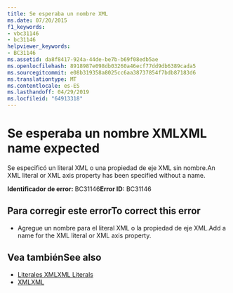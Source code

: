 ```yaml
---
title: Se esperaba un nombre XML
ms.date: 07/20/2015
f1_keywords:
- vbc31146
- bc31146
helpviewer_keywords:
- BC31146
ms.assetid: da8f8417-924a-44de-be7b-b69f08edb5ae
ms.openlocfilehash: 8918987e098db03260a46ecf77dd9db6389cada5
ms.sourcegitcommit: e08b319358a8025cc6aa38737854f7bdb87183d6
ms.translationtype: MT
ms.contentlocale: es-ES
ms.lasthandoff: 04/29/2019
ms.locfileid: "64913318"
---
```

# <a name="xml-name-expected"></a><span data-ttu-id="14e98-102">Se esperaba un nombre XML</span><span class="sxs-lookup"><span data-stu-id="14e98-102">XML name expected</span></span>
<span data-ttu-id="14e98-103">Se especificó un literal XML o una propiedad de eje XML sin nombre.</span><span class="sxs-lookup"><span data-stu-id="14e98-103">An XML literal or XML axis property has been specified without a name.</span></span>  
  
 <span data-ttu-id="14e98-104">**Identificador de error:** BC31146</span><span class="sxs-lookup"><span data-stu-id="14e98-104">**Error ID:** BC31146</span></span>  
  
## <a name="to-correct-this-error"></a><span data-ttu-id="14e98-105">Para corregir este error</span><span class="sxs-lookup"><span data-stu-id="14e98-105">To correct this error</span></span>  
  
- <span data-ttu-id="14e98-106">Agregue un nombre para el literal XML o la propiedad de eje XML.</span><span class="sxs-lookup"><span data-stu-id="14e98-106">Add a name for the XML literal or XML axis property.</span></span>  
  
## <a name="see-also"></a><span data-ttu-id="14e98-107">Vea también</span><span class="sxs-lookup"><span data-stu-id="14e98-107">See also</span></span>

- [<span data-ttu-id="14e98-108">Literales XML</span><span class="sxs-lookup"><span data-stu-id="14e98-108">XML Literals</span></span>](../../visual-basic/language-reference/xml-literals/index.md)
- [<span data-ttu-id="14e98-109">XML</span><span class="sxs-lookup"><span data-stu-id="14e98-109">XML</span></span>](../../visual-basic/programming-guide/language-features/xml/index.md)
